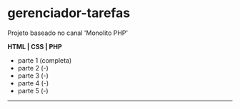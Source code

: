 # gerenciador-tarefas

Projeto baseado no canal 'Monolito PHP'

**HTML |  CSS  | PHP**

- parte 1 (completa)
- parte 2 (-)
- parte 3 (-)
- parte 4 (-)
- parte 5 (-)
<hr>